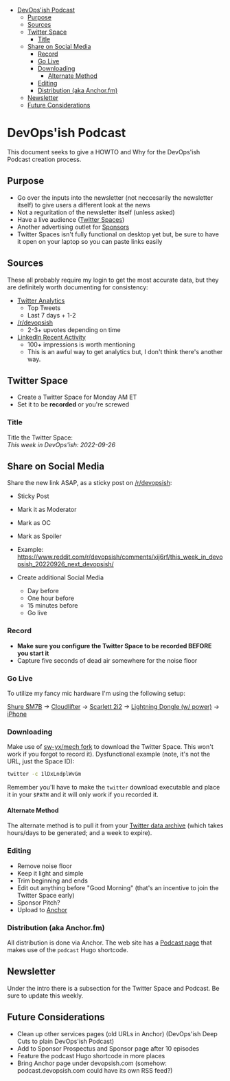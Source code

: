- [DevOps'ish Podcast](#devopsish-podcast)
  - [Purpose](#purpose)
  - [Sources](#sources)
  - [Twitter Space](#twitter-space)
    - [Title](#title)
  - [Share on Social Media](#share-on-social-media)
    - [Record](#record)
    - [Go Live](#go-live)
    - [Downloading](#downloading)
      - [Alternate Method](#alternate-method)
    - [Editing](#editing)
    - [Distribution (aka Anchor.fm)](#distribution-aka-anchorfm)
  - [Newsletter](#newsletter)
  - [Future Considerations](#future-considerations)

# DevOps'ish Podcast

This document seeks to give a HOWTO and Why for the DevOps'ish Podcast creation process.

## Purpose

- Go over the inputs into the newsletter (not neccesarily the newsletter itself) to give users a different look at the news
- Not a reguritation of the newsletter itself (unless asked)
- Have a live audience ([Twitter Spaces](https://help.twitter.com/en/using-twitter/spaces))
- Another advertising outlet for [Sponsors](https://devopsish.com/sponsor)
- Twitter Spaces isn't fully functional on desktop yet but, be sure to have it open on your laptop so you can paste links easily

## Sources

These all probably require my login to get the most accurate data, but they are definitely worth documenting for consistency:

- [Twitter Analytics](https://analytics.twitter.com/user/chrisshort/tweets)
  - Top Tweets
  - Last 7 days + 1-2
- [/r/devopsish](https://www.reddit.com/r/devopsish/top/?t=week)
  - 2-3+ upvotes depending on time
- [LinkedIn Recent Activity](https://www.linkedin.com/in/thechrisshort/recent-activity/)
  - 100+ impressions is worth mentioning
  - This is an awful way to get analytics but, I don't think there's another way.

## Twitter Space

- Create a Twitter Space for Monday AM ET
- Set it to be **recorded** or you're screwed

### Title

Title the Twitter Space:  
*This week in DevOps'ish: 2022-09-26*

## Share on Social Media

Share the new link ASAP, as a sticky post on [/r/devopsish](https://www.reddit.com/r/devopsish/): 

- Sticky Post
- Mark it as Moderator
- Mark as OC
- Mark as Spoiler
- Example: <https://www.reddit.com/r/devopsish/comments/xij6rf/this_week_in_devopsish_20220926_next_devopsish/>

- Create additional Social Media
  - Day before
  - One hour before
  - 15 minutes before
  - Go live

### Record

- **Make sure you configure the Twitter Space to be recorded BEFORE you start it**
- Capture five seconds of dead air somewhere for the noise floor

### Go Live

To utilize my fancy mic hardware I'm using the following setup:

[Shure SM7B](https://amzn.to/3Rv9EZ3) -> [Cloudlifter](https://amzn.to/3SGsr5r) -> [Scarlett 2i2](https://amzn.to/3E68Wib) -> [Lightning Dongle (w/ power)](https://amzn.to/3LW2qMT) -> [iPhone](https://amzn.to/3E5LXUc)

### Downloading

Make use of [sw-yx/mech fork](https://github.com/chris-short/mech) to download the Twitter Space. This won't work if you forgot to record it). Dysfunctional example (note, it's not the URL, just the Space ID):

``` bash
twitter -c 1lDxLndplWvGm
```

Remember you'll have to make the `twitter` download executable and place it in your `$PATH` and it will only work if you recorded it.

#### Alternate Method

The alternate method is to pull it from your [Twitter data archive](https://twitter.com/settings/download_your_data) (which takes hours/days to be generated; and a week to expire).

### Editing

- Remove noise floor
- Keep it light and simple
- Trim beginning and ends
- Edit out anything before "Good Morning" (that's an incentive to join the Twitter Space early)
- Sponsor Pitch?
- Upload to [Anchor](https://anchor.fm/devopsish)

### Distribution (aka Anchor.fm)

All distribution is done via Anchor. The web site has a [Podcast page](https://devopsish.com/podcast) that makes use of the `podcast` Hugo shortcode.

## Newsletter

Under the intro there is a subsection for the Twitter Space and Podcast. Be sure to update this weekly.

## Future Considerations

- Clean up other services pages (old URLs in Anchor) (DevOps'ish Deep Cuts to plain DevOps'ish Podcast)
- Add to Sponsor Prospectus and Sponsor page after 10 episodes
- Feature the podcast Hugo shortcode in more places
- Bring Anchor page under devopsish.com (somehow: podcast.devopsish.com could have its own RSS feed?)
